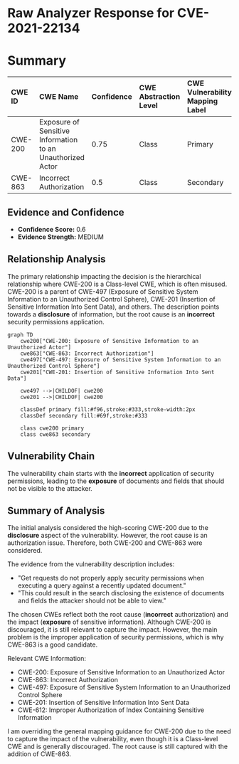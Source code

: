 # Raw Analyzer Response for CVE-2021-22134

# Summary
| CWE ID  | CWE Name                                                        | Confidence | CWE Abstraction Level | CWE Vulnerability Mapping Label | CWE-Vulnerability Mapping Notes |
| :-------- | :-------------------------------------------------------------- | :--------- | :-------------------- | :------------------------------ | :------------------------------ |
| CWE-200  | Exposure of Sensitive Information to an Unauthorized Actor | 0.75      | Class                 | Primary                         | Discouraged                    |
| CWE-863 | Incorrect Authorization | 0.5      | Class | Secondary                         | Allowed-with-Review                    |

## Evidence and Confidence

*   **Confidence Score:** 0.6
*   **Evidence Strength:** MEDIUM

## Relationship Analysis
The primary relationship impacting the decision is the hierarchical relationship where CWE-200 is a Class-level CWE, which is often misused. CWE-200 is a parent of CWE-497 (Exposure of Sensitive System Information to an Unauthorized Control Sphere), CWE-201 (Insertion of Sensitive Information Into Sent Data), and others. The description points towards a **disclosure** of information, but the root cause is an **incorrect** security permissions application.

```mermaid
graph TD
    cwe200["CWE-200: Exposure of Sensitive Information to an Unauthorized Actor"]
    cwe863["CWE-863: Incorrect Authorization"]
    cwe497["CWE-497: Exposure of Sensitive System Information to an Unauthorized Control Sphere"]
    cwe201["CWE-201: Insertion of Sensitive Information Into Sent Data"]

    cwe497 -->|CHILDOF| cwe200
    cwe201 -->|CHILDOF| cwe200
    
    classDef primary fill:#f96,stroke:#333,stroke-width:2px
    classDef secondary fill:#69f,stroke:#333
    
    class cwe200 primary
    class cwe863 secondary
```

## Vulnerability Chain
The vulnerability chain starts with the **incorrect** application of security permissions, leading to the **exposure** of documents and fields that should not be visible to the attacker.

## Summary of Analysis
The initial analysis considered the high-scoring CWE-200 due to the **disclosure** aspect of the vulnerability. However, the root cause is an authorization issue. Therefore, both CWE-200 and CWE-863 were considered.

The evidence from the vulnerability description includes:
- "Get requests do not properly apply security permissions when executing a query against a recently updated document."
- "This could result in the search disclosing the existence of documents and fields the attacker should not be able to view."

The chosen CWEs reflect both the root cause (**incorrect** authorization) and the impact (**exposure** of sensitive information). Although CWE-200 is discouraged, it is still relevant to capture the impact. However, the main problem is the improper application of security permissions, which is why CWE-863 is a good candidate.

Relevant CWE Information:
- CWE-200: Exposure of Sensitive Information to an Unauthorized Actor
- CWE-863: Incorrect Authorization
- CWE-497: Exposure of Sensitive System Information to an Unauthorized Control Sphere
- CWE-201: Insertion of Sensitive Information Into Sent Data
- CWE-612: Improper Authorization of Index Containing Sensitive Information

I am overriding the general mapping guidance for CWE-200 due to the need to capture the impact of the vulnerability, even though it is a Class-level CWE and is generally discouraged. The root cause is still captured with the addition of CWE-863.